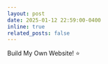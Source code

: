```yaml
---
layout: post
date: 2025-01-12 22:59:00-0400
inline: true
related_posts: false
---
```


Build My Own Website! :star:
